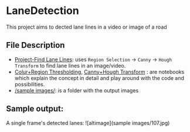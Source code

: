 # LaneDetection
This project aims to dected lane lines in a video or image of a road

## File Description
- [Project-Find Lane Lines](https://github.com/VanessaSingh/LaneDetection/blob/master/Project%20-%20Find%20Lane%20Lines.ipynb): uses `Region Selection` -> `Canny` -> `Hough Transform` to find lane lines in an image/video.
- [Colur+Region Thresholding](https://github.com/VanessaSingh/LaneDetection/blob/master/Colour%20%2B%20Region%20Thresholding.ipynb), [Canny+Hough Transform](https://github.com/VanessaSingh/LaneDetection/blob/master/Canny%20%2B%20Hough%20Transform.ipynb) :  are notebooks which explain the concept in detail and play around with the code and possibilities.
- [/sample images/](https://github.com/VanessaSingh/LaneDetection/blob/master/fold.zip): is a folder with the output images

## Sample output:
A single frame's detected lanes:
![altimage](sample images/107.jpg)
